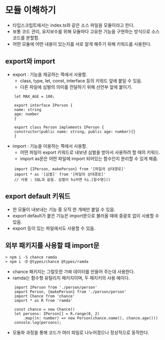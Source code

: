 # 모듈 이해하기

- 타입스크립트에서는 index.ts와 같은 소스 파일을 모듈이라고 한다.
- 보통 코드 관리, 유지보수를 위해 모듈마다 고유한 기능을 구현하는 방식으로 소스코드를 분할함.
- 어떤 모듈에 어떤 내용이 있는지를 서로 알게 해주기 위해 키워드를 사용한다.

## export와 import
- export : 기능을 제공하는 쪽에서 사용함.
    - class, type, let, const, interface 등의 키워드 앞에 붙일 수 있음.
    - 다른 파일에 심벌의 의미를 전달하기 위해 선언부 앞에 붙이기.
```TS 
    let MAX_AGE = 100;

    export interface IPerson {
    name: string
    age: number
    }

    export class Person implements IPerson {
    constructor(public name: string, public age: number){}
    }
```
- import : 기능을 이용하는 쪽에서 사용함.
    - 어떤 파일이 export 키워드로 내보낸 심벌을 받아서 사용하려 할 때의 키워드.
    - import as문은 어떤 파일에 import 되어있는 함수인지 분리할 수 있게 해줌.
```TS
    import {IPerson, makePerson} from '[파일의 상대경로]'
    import * as '[심벌]' from '[파일의 상대경로]'
    // 사용 : SQL과 같음. 심벌이 hi라면 hi.[함수명]()
```

## export default 키워드
- 한 모듈이 내보내는 기능 중 오직 한 개에만 붙일 수 있음.
- export default가 붙은 기능은 import문으로 불러올 때에 중괄호 없이 사용할 수 있음.
- export 등이 있는 파일에서도 사용할 수 있음.

## 외부 패키지를 사용할 때 import문
```
> npm i -S chance ramda
> npm i -D @types/chance @types/ramda
```
- chance 패키지는 그럴듯한 가짜 데이터를 만들어 주는데 사용한다.
- ramda는 함수형 유틸리지 패키지이며, 두 패지키의 사용 예이다.
```TS
    import IPerson from './person/person'
    import Person, {makePerson} from './person/person'
    import Chance from 'chance'
    import * as R from 'ramda'

    const chance = new Chance()
    let persons: IPerson[] = R.range(0, 2)
        .map((n: number) => new Person(chance.name(), chance.age()))
    console.log(persons);
```
- 모듈화 과정을 통해 코드가 여러 퍄일로 나누어졌으나 정상적으로 동작한다.